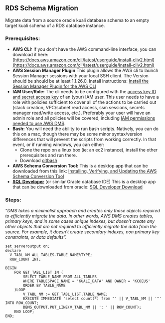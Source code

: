 ## RDS Schema Migration

Migrate data from a source oracle kuali database schema to an empty target kuali schema of a RDS database instance. 



### Prerequisites:

- **AWS CLI:** 
  If you don't have the AWS command-line interface, you can download it here:
  [https://docs.aws.amazon.com/cli/latest/userguide/install-cliv2.html](https://docs.aws.amazon.com/cli/latest/userguide/install-cliv2.html)
- **AWS Session Manager Plugin**
  This plugin allows the AWS cli to launch Session Manager sessions with your local SSH client. The Version should be should be at least 1.1.26.0.
  Install instructions: [Install the Session Manager Plugin for the AWS CLI](https://docs.aws.amazon.com/systems-manager/latest/userguide/session-manager-working-with-install-plugin.html)
- **IAM User/Role:**
  The cli needs to be configured with the [access key ID and secret access key](https://docs.aws.amazon.com/general/latest/gr/aws-sec-cred-types.html#access-keys-and-secret-access-keys) of an (your) IAM user. This user needs to have a role with policies sufficient to cover all of the actions to be carried out (stack creation, VPC/subnet read access, ssm sessions, secrets manager read/write access, etc.). Preferably your user will have an admin role and all policies will be covered, including [IAM permissions needed to use AWS DMS](https://docs.aws.amazon.com/dms/latest/userguide/CHAP_Security.html#CHAP_Security.IAMPermissions).
- **Bash:**
  You will need the ability to run bash scripts. Natively, you can do this on a mac, though there may be some minor syntax/version differences that will prevent the scripts from working correctly. In that event, or if running windows, you can either:
  - Clone the repo on a linux box (ie: an ec2 instance), install the other prerequisites and run there.
  - Download [gitbash](https://git-scm.com/downloads)
- **AWS Schema Conversion Tool:**
  This is a desktop app that can be downloaded from this link: [Installing, Verifying, and Updating the AWS Schema Conversion Tool](https://docs.aws.amazon.com/SchemaConversionTool/latest/userguide/CHAP_Installing.html)
- **[SQL Developer](https://www.oracle.com/tools/technologies/whatis-sql-developer.html)** (or similar Oracle database IDE)
  This is a desktop app that can be downloaded from oracle:  [SQL Developer Download](https://www.oracle.com/tools/downloads/sqldev-downloads.html)

### Steps:

*”DMS takes a minimalist approach and creates only those objects required to efficiently migrate the data. In other words, AWS DMS creates tables, primary keys, and in some cases unique indexes, but doesn’t create any other objects that are not required to efficiently migrate the data from the source. For example, it doesn’t create secondary indexes, non primary key constraints, or data defaults”.*

```
set serveroutput on; 
declare 
  V_TABL_NM ALL_TABLES.TABLE_NAME%TYPE; 
  ROW_COUNT INT;
    
BEGIN 
    FOR GET_TABL_LIST IN ( 
        SELECT TABLE_NAME FROM ALL_TABLES 
        WHERE TABLESPACE_NAME = 'KUALI_DATA' AND OWNER = 'KCOEUS'   
        ORDER BY TABLE_NAME
    )LOOP 
        V_TABL_NM := GET_TABL_LIST.TABLE_NAME;
        EXECUTE IMMEDIATE 'select count(*) from "' || V_TABL_NM || '"' INTO ROW_COUNT;
        DBMS_OUTPUT.PUT_LINE(V_TABL_NM || ': ' || ROW_COUNT);
    END LOOP; 
END;
```

